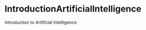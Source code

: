 IntroductionArtificialIntelligence
==================================

Introduction to Artificial Intelligence
